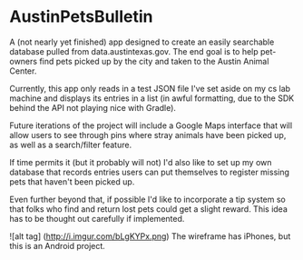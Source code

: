# AustinPetsBulletin
A (not nearly yet finished) app designed to create an easily searchable database pulled from data.austintexas.gov. The end goal is to help pet-owners find pets picked up by the city and taken to the Austin Animal Center.

Currently, this app only reads in a test JSON file I've set aside on my cs lab machine and displays its entries in a list (in awful formatting, due to the SDK behind the API not playing nice with Gradle).

Future iterations of the project will include a Google Maps interface that will allow users to see through pins where stray animals have been picked up, as well as a search/filter feature.

If time permits it (but it probably will not) I'd also like to set up my own database that records entries users can put themselves to register missing pets that haven't been picked up.

Even further beyond that, if possible I'd like to incorporate a tip system so that folks who find and return lost pets could get a slight reward. This idea has to be thought out carefully if implemented.

![alt tag] (http://i.imgur.com/bLgKYPx.png)
The wireframe has iPhones, but this is an Android project.
